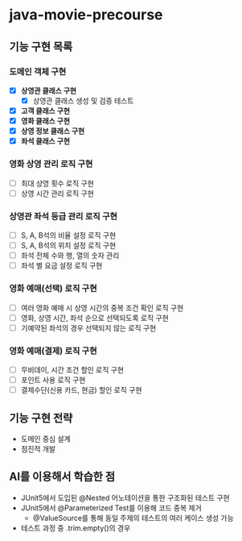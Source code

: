 # java-movie-precourse

## 기능 구현 목록

### 도메인 객체 구현

- [X] **상영관 클래스 구현**
    - [X] 상영관 클래스 생성 및 검증 테스트
- [X] **고객 클래스 구현**
- [X] **영화 클래스 구현**
- [X] **상영 정보 클래스 구현**
- [X] **좌석 클래스 구현**

### 영화 상영 관리 로직 구현

- [ ] 최대 상영 횟수 로직 구현
- [ ] 상영 시간 관리 로직 구현

### 상영관 좌석 등급 관리 로직 구현

- [ ] S, A, B석의 비율 설정 로직 구현
- [ ] S, A, B석의 위치 설정 로직 구현
- [ ] 좌석 전체 수와 행, 열의 숫자 관리
- [ ] 좌석 별 요금 설정 로직 구현

### 영화 예매(선택) 로직 구현

- [ ] 여러 영화 예매 시 상영 시간의 중복 조건 확인 로직 구현
- [ ] 영화, 상영 시간, 좌석 순으로 선택되도록 로직 구현
- [ ] 기예약된 좌석의 경우 선택되지 않는 로직 구현

### 영화 예매(결제) 로직 구현

- [ ] 무비데이, 시간 조건 할인 로직 구현
- [ ] 포인트 사용 로직 구현
- [ ] 결제수단(신용 카드, 현금) 할인 로직 구현

## 기능 구현 전략

- 도메인 중심 설계
- 점진적 개발

## AI를 이용해서 학습한 점

- JUnit5에서 도입된 @Nested 어노테이션을 통한 구조화된 테스트 구현
- JUnit5에서 @Parameterized Test를 이용해 코드 중복 제거
    - @ValueSource를 통해 동일 주제의 테스트의 여러 케이스 생성 가능
- 테스트 과정 중 .trim.empty()의 경우
